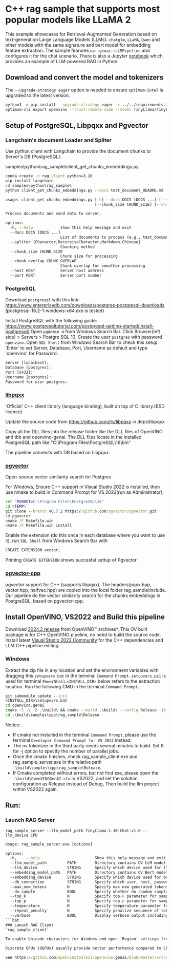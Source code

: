 # C++ rag sample that supports most popular models like LLaMA 2

This example showcases for Retrieval-Augmented Generation based on text-generation Large Language Models (LLMs): `chatglm`, `LLaMA`, `Qwen` and other models with the same signature and bert model for embedding feature extraction. The sample fearures `ov::genai::LLMPipeline` and configures it for the chat scenario. There is also a Jupyter [notebook](https://github.com/openvinotoolkit/openvino_notebooks/tree/main/notebooks/254-llm-chatbot) which provides an example of LLM-powered RAG in Python.

## Download and convert the model and tokenizers

The `--upgrade-strategy eager` option is needed to ensure `optimum-intel` is upgraded to the latest version.

```sh
python3 -m pip install --upgrade-strategy eager -r ../../requirements.txt
optimum-cli export openvino --trust-remote-code --model TinyLlama/TinyLlama-1.1B-Chat-v1.0 TinyLlama-1.1B-Chat-v1.0
```

## Setup of PostgreSQL, Libpqxx and Pgvector

### Langchain's document Loader and Spliter

Use python client with Langchain to provide the document chunks to Server's DB (PostgreSQL).

samples\python\rag_sample\client_get_chunks_embeddings.py

```bat
conda create -n rag-client python=3.10
pip install langchain
cd samples\python\rag_sample\
python client_get_chunks_embeddings.py --docs test_document_README.md
```

```bat
usage: client_get_chunks_embeddings.py [-h] --docs DOCS [DOCS ...] [--spliter {Character,RecursiveCharacter,Markdown,Chinese}]
                                       [--chunk_size CHUNK_SIZE] [--chunk_overlap CHUNK_OVERLAP] [--host HOST] [--port PORT]

Process documents and send data to server.

options:
  -h, --help            show this help message and exit
  --docs DOCS [DOCS ...]
                        List of documents to process (e.g., test_document_README.md)
  --spliter {Character,RecursiveCharacter,Markdown,Chinese}
                        Chunking method
  --chunk_size CHUNK_SIZE
                        Chunk size for processing
  --chunk_overlap CHUNK_OVERLAP
                        Chunk overlap for smoother processing
  --host HOST           Server host address
  --port PORT           Server port number
  ```
  
### PostgreSQL

Download `postgresql` with this link:
https://www.enterprisedb.com/downloads/postgres-postgresql-downloads
(postgresql-16.2-1-windows-x64.exe is tested)

Install PostgreSQL with the following guide: 
https://www.postgresqltutorial.com/postgresql-getting-started/install-postgresql/
Open `pgAdmin 4` from Windows Search Bar.
Click Browser(left side) > Servers > Postgre SQL 10.
Create the user `postgres` with password `openvino`.
Open `SQL Shell` from Windows Search Bar to check this setup.
'Enter' to set Server, Database, Port, Username as default and type 'openvino' for Password. 
```bat
Server [localhost]: 
Database [postgres]:
Port [5432]:
Username [postgres]:
Password for user postgres:
```
### [libpqxx](https://github.com/jtv/libpqxx)
'Official' C++ client library (language binding), built on top of C library.(BSD licence)

Update the source code from https://github.com/jtv/libpqxx in deps\libpqxx

Copy all the DLL files into the release folder like the DLL files of OpenVINO and tbb and openvino-genai.
The DLL files locate in the installed PostgreSQL path like "C:\Program Files\PostgreSQL\16\bin"

The pipeline connects with DB based on Libpqxx.

### [pgvector](https://github.com/pgvector/pgvector.git)
Open-source vector similarity search for Postgres

For Windows, Ensure C++ support in Visual Studio 2022 is installed, then use nmake to build in Command Prompt for VS 2022(run as Administrator):
```bat
set "PGROOT=C:\Program Files\PostgreSQL\16"
cd %TEMP%
git clone --branch v0.7.2 https://github.com/pgvector/pgvector.git
cd pgvector
nmake /F Makefile.win
nmake /F Makefile.win install
```
Enable the extension (do this once in each database where you want to use it), run `SQL Shell` from Windows Search Bar with
```bat
CREATE EXTENSION vector;
```
Printing `CREATE EXTENSION` shows succesful settup of Pgvector.

### [pgvector-cpp](https://github.com/pgvector/pgvector-cpp)
pgvector support for C++ (supports libpqxx). 
The headers(pqxx.hpp, vector.hpp, halfvec.hpp) are copied into the local folder rag_sample\include.
Our pipeline do the vector similarity search for the chunks embeddings in PostgreSQL, based on pgvector-cpp.

## Install OpenVINO, VS2022 and Build this pipeline

Download [2024.2 release](https://storage.openvinotoolkit.org/repositories/openvino/packages/2024.2/windows/) from OpenVINO™ archives*. This OV built package is for C++ OpenVINO pipeline, no need to build the source code.
Install latest [Visual Studio 2022 Community](https://visualstudio.microsoft.com/downloads/) for the C++ dependencies and LLM C++ pipeline editing.

### Windows

Extract the zip file in any location and set the environment variables with dragging this `setupvars.bat` in the terminal `Command Prompt`. `setupvars.ps1` is used for terminal `PowerShell`.`<INSTALL_DIR>` below refers to the extraction location.
Run the following CMD in the terminal `Command Prompt`.

```bat
git submodule update --init
<INSTALL_DIR>\setupvars.bat
cd openvino.genai
cmake -S .\ -B .\build\ && cmake --build .\build\ --config Release -j8
cd .\build\samples\cpp\rag_sample\Release
```
Notice:
- If cmake not installed in the terminal `Command Prompt`, please use the terminal `Developer Command Prompt for VS 2022` instead.
- The ov tokenizer in the third party needs several minutes to build. Set 8 for -j option to specify the number of parallel jobs. 
- Once the cmake finishes, check rag_sample_client.exe and rag_sample_server.exe in the relative path `.\build\samples\cpp\rag_sample\Release`. 
- If Cmake completed without errors, but not find exe, please open the `.\build\OpenVINOGenAI.sln` in VS2022, and set the solution configuration as Release instead of Debug, Then build the llm project within VS2022 again.

## Run:
### Launch RAG Server
`rag_sample_server --llm_model_path TinyLlama-1.1B-Chat-v1.0 --llm_device CPU`
```bat
Usage: rag_sample_server.exe [options]

options:
  -h,    --help                        Show this help message and exit
  --llm_model_path         PATH        Directory contains OV LLM model and tokenizers
  --llm_device             STRING      Specify which device used for llm inference
  --embedding_model_path   PATH        Directory contains OV Bert model and tokenizers
  --embedding_device       STRING      Specify which device used for bert inference
  --db_connection          STRING      Specify which user, host, password, port, dbname
  --max_new_tokens         N           Specify max new generated tokens (default: 256)
  --do_sample              BOOL        Specify whether do random sample (default: False)
  --top_k                  N           Specify top-k parameter for sampling (default: 0)
  --top_p                  N           Specify top-p parameter for sampling (default: 0.7)
  --temperature            N           Specify temperature parameter for sampling (default: 0.95)
  --repeat_penalty         N           Specify penalize sequence of tokens (default: 1.0, means no repeat penalty)
  --verbose                BOOL        Display verbose output including config/system/performance info
```bat
### Lanuch RAG Client
`rag_sample_client`

To enable Unicode characters for Windows cmd open `Region` settings from `Control panel`. `Administrative`->`Change system locale`->`Beta: Use Unicode UTF-8 for worldwide language support`->`OK`. Reboot.

Discrete GPUs (dGPUs) usually provide better performance compared to CPUs. It is recommended to run larger models on a dGPU with 32GB+ RAM. For example, the model meta-llama/Llama-2-13b-chat-hf can benefit from being run on a dGPU. Modify the source code to change the device for inference to the GPU.

See https://github.com/openvinotoolkit/openvino.genai/blob/master/src/README.md#supported-models for the list of supported models.
